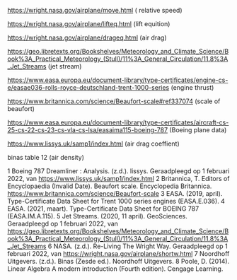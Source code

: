 https://wright.nasa.gov/airplane/move.html ( relative speed)

https://wright.nasa.gov/airplane/lifteq.html (lift equition)

https://wright.nasa.gov/airplane/drageq.html (air drag)

https://geo.libretexts.org/Bookshelves/Meteorology_and_Climate_Science/Book%3A_Practical_Meteorology_(Stull)/11%3A_General_Circulation/11.8%3A_Jet_Streams (jet stream)

https://www.easa.europa.eu/document-library/type-certificates/engine-cs-e/easae036-rolls-royce-deutschland-trent-1000-series (engine thrust)

https://www.britannica.com/science/Beaufort-scale#ref337074 (scale of beaufort)

https://www.easa.europa.eu/document-library/type-certificates/aircraft-cs-25-cs-22-cs-23-cs-vla-cs-lsa/easaima115-boeing-787 (Boeing plane data)

https://www.lissys.uk/samp1/index.html (air drag coeffient)

binas table 12 (air density)



1 Boeing 787 Dreamliner : Analysis. (z.d.). lissys. Geraadpleegd op 1 februari 2022, van https://www.lissys.uk/samp1/index.html
2 Britannica, T. Editors of Encyclopaedia (Invalid Date). Beaufort scale. Encyclopedia Britannica. https://www.britannica.com/science/Beaufort-scale
3 EASA. (2019, april). Type-Certificate Data Sheet for Trent 1000 series engines (EASA.E.036).
4 EASA. (2021, maart). Type-Certificate Data Sheet for BOEING 787 (EASA.IM.A.115).
5 Jet Streams. (2020, 11 april). GeoSciences. Geraadpleegd op 1 februari 2022, van https://geo.libretexts.org/Bookshelves/Meteorology_and_Climate_Science/Book%3A_Practical_Meteorology_(Stull)/11%3A_General_Circulation/11.8%3A_Jet_Streams
6 NASA. (z.d.). Re-Living The Wright Way. Geraadpleegd op 1 februari 2022, van https://wright.nasa.gov/airplane/shortw.html
7 Noordhoff Uitgevers. (z.d.). Binas (Zesde ed.). Noordhoff Uitgevers.
8 Poole, D. (2014). Linear Algebra A modern introduction (Fourth edition). Cengage Learning.